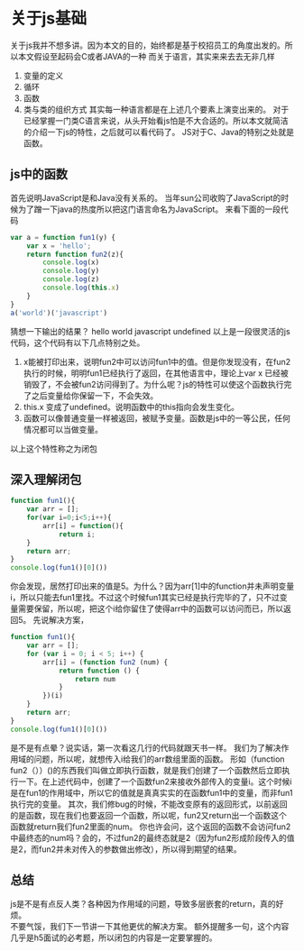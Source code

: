 
# 关于js基础
关于js我并不想多讲。因为本文的目的，始终都是基于校招员工的角度出发的。所以本文假设至起码会C或者JAVA的一种
而关于语言，其实来来去去无非几样
1. 变量的定义
2. 循环
3. 函数
4. 类与类的组织方式
其实每一种语言都是在上述几个要素上演变出来的。
对于已经掌握一门类C语言来说，从头开始看js怕是不大合适的。所以本文就简洁的介绍一下js的特性，之后就可以看代码了。
JS对于C、Java的特别之处就是函数。

## js中的函数
首先说明JavaScript是和Java没有关系的。
当年sun公司收购了JavaScript的时候为了蹭一下java的热度所以把这门语言命名为JavaScript。
来看下面的一段代码
```js
var a = function fun1(y) {
    var x = 'hello';
    return function fun2(z){
        console.log(x)
        console.log(y)
        console.log(z)
        console.log(this.x)
    }
}
a('world')('javascript')
```
猜想一下输出的结果？
hello world javascript undefined
以上是一段很灵活的js代码，这个代码有以下几点特别之处。
1. x能被打印出来，说明fun2中可以访问fun1中的值。但是你发现没有，在fun2执行的时候，明明fun1已经执行了返回，在其他语言中，理论上var x 已经被销毁了，不会被fun2访问得到了。为什么呢？js的特性可以使这个函数执行完了之后变量给你保留一下，不会失效。
2. this.x 变成了undefined。说明函数中的this指向会发生变化。
3. 函数可以像普通变量一样被返回，被赋予变量。函数是js中的一等公民，任何情况都可以当做变量。

以上这个特性称之为闭包
## 深入理解闭包
```js
function fun1(){
    var arr = [];
    for(var i=0;i<5;i++){
        arr[i] = function(){
            return i;                         
    }                                           
    return arr;
}
console.log(fun1()[0]())
```
你会发现，居然打印出来的值是5。为什么？因为arr[1]中的function并未声明变量i，所以只能去fun1里找。不过这个时候fun1其实已经是执行完毕的了，只不过变量需要保留，所以呢，把这个i给你留住了使得arr中的函数可以访问而已，所以返回5。
先说解决方案，
```js
function fun1(){
    var arr = [];
    for (var i = 0; i < 5; i++) {
        arr[i] = (function fun2 (num) {
            return function () {
                return num
            }
        })(i)
    }
    return arr;
}
console.log(fun1()[0]())
```
是不是有点晕？说实话，第一次看这几行的代码就跟天书一样。
我们为了解决作用域的问题，所以呢，就想传入i给我们的arr数组里面的函数。
形如（function fun2（））()的东西我们叫做立即执行函数，就是我们创建了一个函数然后立即执行一下。在上述代码中，创建了一个函数fun2来接收外部传入的变量i。这个时候i是在fun1的作用域中，所以它的值就是真真实实的在函数fun1中的变量，而非fun1执行完的变量。
其次，我们修bug的时候，不能改变原有的返回形式，以前返回的是函数，现在我们也要返回一个函数，所以呢，fun2又return出一个函数这个函数就return我们fun2里面的num。
你也许会问，这个返回的函数不会访问fun2中最终态的num吗？会的，不过fun2的最终态就是2（因为fun2形成阶段传入的值是2，而fun2并未对传入的参数做出修改），所以得到期望的结果。
## 总结
js是不是有点反人类？各种因为作用域的问题，导致多层嵌套的return，真的好烦。  
不要气馁，我们下一节讲一下其他更优的解决方案。
额外提醒多一句，这个内容几乎是h5面试的必考题，所以闭包的内容是一定要掌握的。